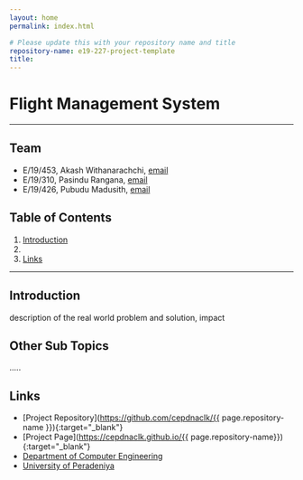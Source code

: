 ```yaml
---
layout: home
permalink: index.html

# Please update this with your repository name and title
repository-name: e19-227-project-template
title:
---
```


[comment]: # "This is the standard layout for the project, but you can clean this and use your own template"

# Flight Management System

---

<!-- 
This is a sample image, to show how to add images to your page. To learn more options, please refer [this](https://projects.ce.pdn.ac.lk/docs/faq/how-to-add-an-image/)

![Sample Image](./images/sample.png)
 -->

## Team
-  E/19/453, Akash Withanarachchi, [email](mailto:e19453@pdn.ac.lk.com)
-  E/19/310, Pasindu Rangana, [email](mailto:e19310@pdn.ac.lk.com)
-  E/19/426, Pubudu Madusith, [email](mailto:e19426@pdn.ac.lk.com)

## Table of Contents
1. [Introduction](#introduction)
2. [](#other-sub-topics)
3. [Links](#links)

---

## Introduction

 description of the real world problem and solution, impact

## Other Sub Topics

.....

## Links

- [Project Repository](https://github.com/cepdnaclk/{{ page.repository-name }}){:target="_blank"}
- [Project Page](https://cepdnaclk.github.io/{{ page.repository-name}}){:target="_blank"}
- [Department of Computer Engineering](http://www.ce.pdn.ac.lk/)
- [University of Peradeniya](https://eng.pdn.ac.lk/)


[//]: # (Please refer this to learn more about Markdown syntax)
[//]: # (https://github.com/adam-p/markdown-here/wiki/Markdown-Cheatsheet)
